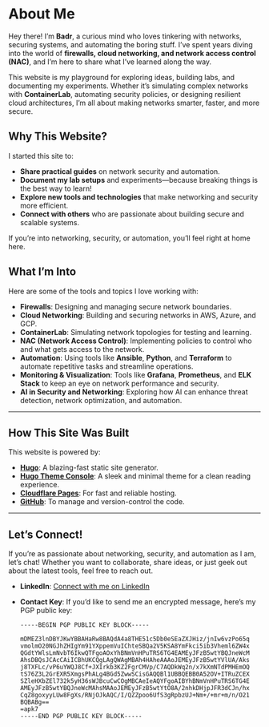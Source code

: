 # About Me

Hey there! I’m **Badr**, a curious mind who loves tinkering with networks, securing systems, and automating the boring stuff. I’ve spent years diving into the world of **firewalls, cloud networking, and network access control (NAC)**, and I’m here to share what I’ve learned along the way.

This website is my playground for exploring ideas, building labs, and documenting my experiments. Whether it’s simulating complex networks with **ContainerLab**, automating security policies, or designing resilient cloud architectures, I’m all about making networks smarter, faster, and more secure.

## Why This Website?

I started this site to:
- **Share practical guides** on network security and automation.
- **Document my lab setups** and experiments—because breaking things is the best way to learn!
- **Explore new tools and technologies** that make networking and security more efficient.
- **Connect with others** who are passionate about building secure and scalable systems.

If you’re into networking, security, or automation, you’ll feel right at home here.

## What I’m Into

Here are some of the tools and topics I love working with:
- **Firewalls**: Designing and managing secure network boundaries.
- **Cloud Networking**: Building and securing networks in AWS, Azure, and GCP.
- **ContainerLab**: Simulating network topologies for testing and learning.
- **NAC (Network Access Control)**: Implementing policies to control who and what gets access to the network.
- **Automation**: Using tools like **Ansible**, **Python**, and **Terraform** to automate repetitive tasks and streamline operations.
- **Monitoring & Visualization**: Tools like **Grafana**, **Prometheus**, and **ELK Stack** to keep an eye on network performance and security.
- **AI in Security and Networking**: Exploring how AI can enhance threat detection, network optimization, and automation.

---

## How This Site Was Built

This website is powered by:
- **[Hugo](https://gohugo.io/)**: A blazing-fast static site generator.
- **[Hugo Theme Console](https://github.com/mrmierzejewski/hugo-theme-console)**: A sleek and minimal theme for a clean reading experience.
- **[Cloudflare Pages](https://pages.cloudflare.com/)**: For fast and reliable hosting.
- **[GitHub](https://github.com/)**: To manage and version-control the code.

---

## Let’s Connect!

If you’re as passionate about networking, security, and automation as I am, let’s chat! Whether you want to collaborate, share ideas, or just geek out about the latest tools, feel free to reach out.

- **LinkedIn**: [Connect with me on LinkedIn](https://www.linkedin.com/in/bbouazizen)
- **Contact Key**: If you’d like to send me an encrypted message, here’s my PGP public key:

  ```plaintext
  -----BEGIN PGP PUBLIC KEY BLOCK-----

  mDMEZ3lnDBYJKwYBBAHaRw8BAQdA4a8THE51c5Db0eSEaZXJHiz/jnIw6vzPo65q
  vmolmO20NGJhZHIgYm91YXppemVuIChteSBQa2V5KSA8YmFkci5ib3Vheml6ZW4x
  QGdtYWlsLmNvbT6IkwQTFgoAOxYhBNmVnHPuTRS6TG4EAMEyJFzB5wtYBQJneWcM
  AhsDBQsJCAcCAiICBhUKCQgLAgQWAgMBAh4HAheAAAoJEMEyJFzB5wtYVlUA/Aks
  j8TXFLc/vP6uYWQJ8Cf+JXIrkb3KZ2FgrCMVp/C7AQDkWq2n/x7kXmNTdPMHEmOQ
  tS76Z3L2GrEXR5XmgsPhALg4BGd5ZwwSCisGAQQBl1UBBQEBB0A52OV+ITRuZCEX
  SZleHXbZEl732k5yH36sWJBcuCwCOgMBCAeIeAQYFgoAIBYhBNmVnHPuTRS6TG4E
  AMEyJFzB5wtYBQJneWcMAhsMAAoJEMEyJFzB5wtYtO8A/2nhkDHjpJFR3dCJn/hx
  CqZ8goxyyLUw8FgXs/RNjOJkAQC/I/QZZpoo6UfS3gRpbzUJ+Nm+/+mr+m/n/O21
  BQBABg==
  =apk7
  -----END PGP PUBLIC KEY BLOCK-----